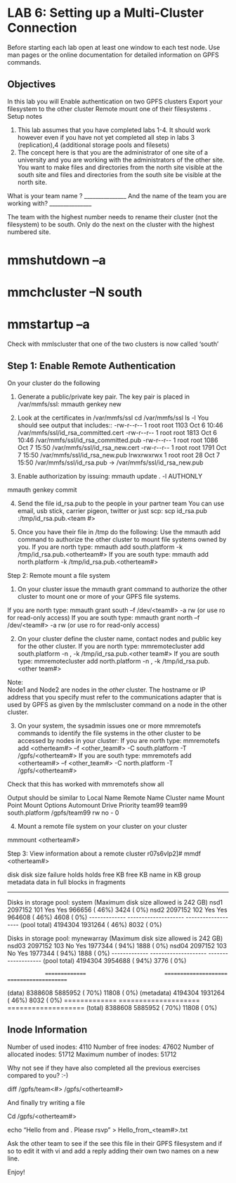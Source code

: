 # LAB 6: Setting up a Multi-Cluster Connection

Before starting each lab open at least one window to each test node. Use man pages or the online documentation for detailed information on GPFS commands.

## Objectives
In this lab you will 
Enable authentication on two GPFS clusters
Export your filesystem to the other cluster
Remote mount one of their filesystems .
Setup notes
   1.	This lab assumes that you have completed labs 1-4. It should work however even if you have not yet completed all step in labs 3 (replication),4 (additional storage pools and filesets) 
   2.	The concept here is that you are the administrator of one site of a university and you are working with the administrators of the other site. You want to make files and directories from the north site visible at the south site and files and directories from the south site be visible at the north site.


What is your team name ?  			_______________
And the name of the team you are working with? _______________

The team with the highest number needs to rename their cluster (not the filesystem) to be south.
Only do the next on the cluster with the highest numbered site.

   # mmshutdown –a
   # mmchcluster –N south
   # mmstartup –a

Check with mmlscluster that one of the two clusters is now called ‘south’

## Step 1: Enable Remote Authentication

On your cluster do the following
1.	Generate a public/private key pair. The key pair is placed in /var/mmfs/ssl: 
mmauth genkey new

2.	Look at the certificates in /var/mmfs/ssl
cd /var/mmfs/ssl
ls -l
You should see output that includes::
-rw-r--r-- 1 root root 1103 Oct  6 10:46 /var/mmfs/ssl/id_rsa_committed.cert
-rw-r--r-- 1 root root 1813 Oct  6 10:46 /var/mmfs/ssl/id_rsa_committed.pub
-rw-r--r-- 1 root root 1086 Oct  7 15:50 /var/mmfs/ssl/id_rsa_new.cert
-rw-r--r-- 1 root root 1791 Oct  7 15:50 /var/mmfs/ssl/id_rsa_new.pub
lrwxrwxrwx 1 root root   28 Oct  7 15:50 /var/mmfs/ssl/id_rsa.pub -> /var/mmfs/ssl/id_rsa_new.pub


3.	Enable authorization by issuing: 
mmauth update . -l AUTHONLY

mmauth genkey commit

4.	Send the file id_rsa.pub to the people in your partner team
You can use email, usb stick, carrier pigeon, twitter or just scp:
scp id_rsa.pub  <cluster2-node1>:/tmp/id_rsa.pub.<team #>


5.	Once you have their file in /tmp do the following:
Use the mmauth add command to authorize the other cluster to mount file systems owned by you.
 If you are north type:
 mmauth add south.platform -k /tmp/id_rsa.pub.<otherteam#>
If you are south type:
 mmauth add north.platform -k /tmp/id_rsa.pub.<otherteam#>

Step 2: Remote mount a file system

1.	On your cluster issue the mmauth grant command to authorize the other cluster to mount one or more of your GPFS  file systems.

If you are north type:
 mmauth grant south –f /dev/<team#> -a rw  (or use ro for read-only access)
If you are south type:
 mmauth grant north –f /dev/<team#> -a rw  (or use ro for read-only access)

2.	On your cluster define the cluster name, contact nodes and public key for the other cluster.
If you are north type:
mmremotecluster add south.platform -n <node1>,<node2> -k /tmp/id_rsa.pub.<other team#>
If you are south type:
mmremotecluster add north.platform -n <node1>,<node2> -k /tmp/id_rsa.pub.<other team#>

Note:  
Node1 and Node2 are nodes in the *other* cluster. The hostname or IP address that you specify must refer to the communications adapter that is used by GPFS as given by the mmlscluster command on a node in the other cluster.

3.	On your system, the sysadmin issues one or more mmremotefs commands to identify the file systems in the other cluster to be accessed by nodes in your cluster: 
If you are north type:
mmremotefs add <otherteam#> –f <other_team#> -C south.platform -T /gpfs/<otherteam#>
If you are south type:
mmremotefs add <otherteam#> –f <other_team#> -C north.platform -T /gpfs/<otherteam#>

Check that this has worked with 
mmremotefs show all

Output should be similar to
Local Name  Remote Name  Cluster name       Mount Point        Mount Options    Automount  Drive  Priority
team99      team99       south.platform     /gpfs/team99       rw               no           -        0

4.	Mount a remote file system on your cluster on your cluster

mmmount <otherteam#>




 
Step 3: View information about a remote cluster
	r07s6vlp2]# mmdf <otherteam#>

disk                disk size  failure holds    holds              free KB             free KB
name                    in KB    group metadata data        in full blocks        in fragments
--------------- ------------- -------- -------- ----- -------------------- -------------------
Disks in storage pool: system (Maximum disk size allowed is 242 GB)
nsd1                  2097152      101 Yes      Yes          966656 ( 46%)          3424 ( 0%)
nsd2                  2097152      102 Yes      Yes          964608 ( 46%)          4608 ( 0%)
                -------------                         -------------------- -------------------
(pool total)          4194304                               1931264 ( 46%)          8032 ( 0%)

Disks in storage pool: mynewarray (Maximum disk size allowed is 242 GB)
nsd03                 2097152      103 No       Yes         1977344 ( 94%)          1888 ( 0%)
nsd04                 2097152      103 No       Yes         1977344 ( 94%)          1888 ( 0%)
                -------------                         -------------------- -------------------
(pool total)          4194304                               3954688 ( 94%)          3776 ( 0%)

                =============                         ==================== ===================
(data)                8388608                               5885952 ( 70%)         11808 ( 0%)
(metadata)            4194304                               1931264 ( 46%)          8032 ( 0%)
                =============                         ==================== ===================
(total)               8388608                               5885952 ( 70%)         11808 ( 0%)

Inode Information
-----------------
Number of used inodes:            4110
Number of free inodes:           47602
Number of allocated inodes:      51712
Maximum number of inodes:        51712

Why not see if they have also completed all the previous exercises compared to you? :-)

diff /gpfs/team<#> /gpfs/<otherteam#>

And finally try writing a file

Cd /gpfs/<otherteam#>

echo “Hello from <John Smith> and <Pierre Blanchard>. Please rsvp” > Hello_from_<team#>.txt

Ask the other team to see if the see this file in their GPFS filesystem and if so to edit it with vi and add a reply adding their own two names on a new line.

Enjoy!

